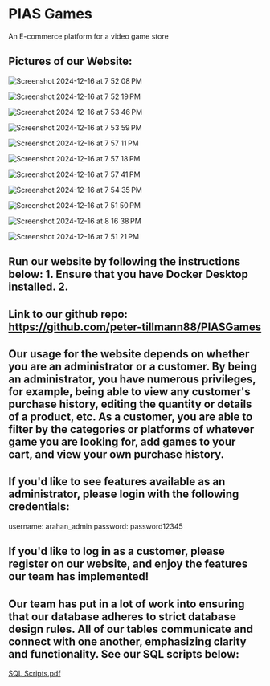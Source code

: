 # PIAS Games

An E-commerce platform for a video game store 

## Pictures of our Website:
![Screenshot 2024-12-16 at 7 52 08 PM](https://github.com/user-attachments/assets/3a87a5b1-e9e0-4dff-b768-a9758b7a5a07)

![Screenshot 2024-12-16 at 7 52 19 PM](https://github.com/user-attachments/assets/2b7bfcc7-7fa3-417a-8eef-d34eec364d56)

![Screenshot 2024-12-16 at 7 53 46 PM](https://github.com/user-attachments/assets/f80852f6-02d2-4b81-9b89-1503f58cea6a)

![Screenshot 2024-12-16 at 7 53 59 PM](https://github.com/user-attachments/assets/ef833a63-ea4e-4a49-9144-7ef2c2bafdb5)

![Screenshot 2024-12-16 at 7 57 11 PM](https://github.com/user-attachments/assets/d3f250e3-1ab3-48a4-8fc1-b9609d19398d)

![Screenshot 2024-12-16 at 7 57 18 PM](https://github.com/user-attachments/assets/73fa1a6c-a55d-4629-8031-e3c7a05eea42)

![Screenshot 2024-12-16 at 7 57 41 PM](https://github.com/user-attachments/assets/5375114c-664d-4f92-a8df-28bca9dbf656)

![Screenshot 2024-12-16 at 7 54 35 PM](https://github.com/user-attachments/assets/99d00787-7982-4fe9-a0ea-ef623463e613)

![Screenshot 2024-12-16 at 7 51 50 PM](https://github.com/user-attachments/assets/e83c60fb-c0ab-4dae-83b0-d2e0b0d31327)

![Screenshot 2024-12-16 at 8 16 38 PM](https://github.com/user-attachments/assets/81830c56-c20c-4111-8ef6-4f96ff5d2556)

![Screenshot 2024-12-16 at 7 51 21 PM](https://github.com/user-attachments/assets/c58bc6ba-25bc-4bb8-8548-5ea4dd2e5c4b)

## Run our website by following the instructions below:                                                                                                                                                                                                                                1. Ensure that you have Docker Desktop installed.                                                                                                                                                                                                                                   2. 
   

## Link to our github repo: https://github.com/peter-tillmann88/PIASGames



## Our usage for the website depends on whether you are an administrator or a customer. By being an administrator, you have numerous privileges, for example, being able to view any customer's purchase history, editing the quantity or details of a product, etc. As a customer, you are able to filter by the categories or platforms of whatever game you are looking for, add games to your cart, and view your own purchase history. 

## If you'd like to see features available as an administrator, please login with the following credentials:
username: arahan_admin
password: password12345


## If you'd like to log in as a customer, please register on our website, and enjoy the features our team has implemented!

## Our team has put in a lot of work into ensuring that our database adheres to strict database design rules. All of our tables communicate and connect with one another, emphasizing clarity and functionality. See our SQL scripts below:

[SQL Scripts.pdf](https://github.com/user-attachments/files/18185832/SQL.Scripts.pdf)











